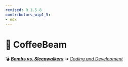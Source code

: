 ```yaml
---
revised: 0.1.5.8
contributors_wip1_5:
- edx
---
```


# 📁 CoffeeBeam

💣 ***[Bombs vs. Sleepwalkers](/README.md)** ➔ [Coding and Development](/coding_dev/readme.md)*
